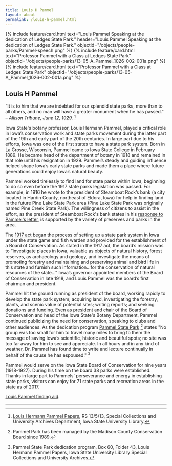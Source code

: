 ```yaml
---
title: Louis H Pammel
layout: about
permalink: /louis-h-pammel.html
---
```


<div class="card-group">
{% include feature/card.html text="Louis Pammel Speaking at the dedication of Ledges State Park." header="Louis Pammel Speaking at the dedication of Ledges State Park." objectid="/objects/people-parks/Pammel-speech.png" %}
{% include feature/card.html text="Professor Pammel with a Class at Ledges State Park" objectid="/objects/people-parks/13-05-A_Pammel_1026-002-001a.png" %}
{% include feature/card.html text="Professor Pammel with a Class at Ledges State Park" objectid="/objects/people-parks/13-05-A_Pammel_1026-002-001a.png" %}
</div>


##  Louis H Pammel

“It is to him that we are indebted for our splendid state parks, more than to all others, and no man will have a greater monument when he has passed.”
<i>– Allison Tribune, June 12, 1929.</i> [^1]
 

Iowa State's botany professor, Louis Hermann Pammel, played a critical role in Iowa’s conservation work and state parks movement during the latter part of the 19th and early part of the 20th centuries. In large part due to his efforts, Iowa was one of the first states to have a state park system. Born in La Crosse, Wisconsin, Pammel came to Iowa State College in February 1889. He became head of the department of botany in 1918 and remained in that role until his resignation in 1929. Pammel’s steady and guiding influence helped shape Iowa’s early state parks and made them a place where future generations could enjoy Iowa’s natural beauty.

 

Pammel worked tirelessly to find land for state parks within Iowa, beginning to do so even before the 1917 state parks legislation was passed. For example, in 1916 he wrote to the president of Steamboat Rock’s bank (a city located in Hardin County, northeast of Eldora, Iowa) for help in finding land in the future <a ref="http://www.iowadnr.gov/Places-to-Go/State-Parks/Iowa-State-Parks/ParkDetails/ParkID/610114">Pine Lake State Park</a> area (Pine Lake State Park was originally named Pine Creek State Park). The willingness of citizens to assist in the effort, as the president of Steamboat Rock's bank states in his <a href="http://cdm16001.contentdm.oclc.org/cdm/ref/collection/p16001coll36/id/107">response to Pammel's letter</a>, is supported by the variety of preserves and parks in the area.

 

The <a href="https://archive.org/stream/iowaparksconserv00iowarich#page/7/mode/1up">1917 act</a> began the process of setting up a state park system in Iowa under the state game and fish warden and provided for the establishment of a Board of Conservation. As stated in the 1917 act, the board’s mission was to “investigate places in Iowa, valuable as objects of natural history, forest reserves, as archaeology and geology, and investigate the means of promoting forestry and maintaining and preserving animal and bird life in this state and furnish such information…for the conservation of natural resources of the state…” Iowa’s governor appointed members of the Board of Conservation in late 1918, and Louis Pammel was the board’s first chairman and president.

 

Pammel hit the ground running as president of the board, working rapidly to develop the state park system; acquiring land, investigating the forestry, plants, and scenic value of potential sites; writing reports; and seeking donations and funding. Even as president and chair of the Board of Conservation and head of the Iowa State's Botany Department, Pammel continued publicizing the need for conservation, speaking to clubs and other audiences. As the dedication program <a href="http://www.mycountyparks.com/county/Madison/Park/Pammel-State-Park.aspx">Pammel State Park</a> [^2] states "No group was too small for him to travel many miles to bring to them the message of saving Iowa’s scientific, historic and beautiful spots; no site was too far away for him to see and appreciate. In all hours and in any kind of weather, Dr. Pammel has found time to write and lecture continually in behalf of the cause he has espoused." [^3]

 

Pammel would serve on the Iowa State Board of Conservation for nine years (1918-1927). During his time on the board 38 parks were established. Thanks in large part to Pammels' perseverance and energy in establishing state parks, visitors can enjoy for 71 state parks and recreation areas in the state as of 2017. 

<a href="http://archives.lib.iastate.edu/sites/default/files/documents/finding-aids-RS/13-05-13.pdf">Louis Pammel finding aid</a>.



***
[^1]: <a href="http://archives.lib.iastate.edu/sites/default/files/documents/finding-aids-RS/13-05-13.pdf">Louis Hermann Pammel Papers</a>, RS 13/5/13, Special Collections and University Archives Department, Iowa State University Library.
[^2]: Pammel Park has been managed by the Madison County Conservation Board since 1989.
[^3]: Pammel State Park dedication program, Box 60, Folder 43, Louis Hermann Pammel Papers, Iowa State University Library Special Collections and University Archives.